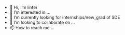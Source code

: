 - 👋 Hi, I’m linfei
- 👀 I’m interested in ...
- 🌱 I’m currently looking for internships/new_grad of SDE
- 💞️ I’m looking to collaborate on ...
- 📫 How to reach me ...

<!---
linfeijing2/linfeijing2 is a ✨ special ✨ repository because its `README.md` (this file) appears on your GitHub profile.
You can click the Preview link to take a look at your changes.
--->
